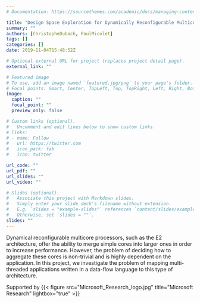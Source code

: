 ```yaml
---
# Documentation: https://sourcethemes.com/academic/docs/managing-content/

title: "Design Space Exploration for Dynamically Reconfigurable Multicore"
summary: ""
authors: [ChristopheDubach, PaulMicolet]
tags: []
categories: []
date: 2019-11-04T15:48:52Z

# Optional external URL for project (replaces project detail page).
external_link: ""

# Featured image
# To use, add an image named `featured.jpg/png` to your page's folder.
# Focal points: Smart, Center, TopLeft, Top, TopRight, Left, Right, BottomLeft, Bottom, BottomRight.
image:
  caption: ""
  focal_point: ""
  preview_only: false

# Custom links (optional).
#   Uncomment and edit lines below to show custom links.
# links:
# - name: Follow
#   url: https://twitter.com
#   icon_pack: fab
#   icon: twitter

url_code: ""
url_pdf: ""
url_slides: ""
url_video: ""

# Slides (optional).
#   Associate this project with Markdown slides.
#   Simply enter your slide deck's filename without extension.
#   E.g. `slides = "example-slides"` references `content/slides/example-slides.md`.
#   Otherwise, set `slides = ""`.
slides: ""
---
```


Dynamical reconfigurable multicore processors, such as the E2 architecture, offer the ability to merge simple cores into larger ones in order to increase performance.
However, the problem of deciding how to aggregate these cores is non-trivial and is highly dependent on the application.
In this project, we investigate the problem of mapping multi-threaded applications written in a data-flow language to this type of architecture.

Supported by {{< figure src="Microsoft_Research_logo.jpg" title="Microsoft Research" lightbox="true" >}}
